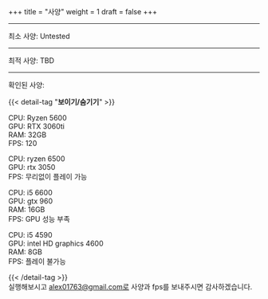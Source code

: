 +++
title = "사양"
weight = 1
draft = false
+++

---
최소 사양:
Untested

---

최적 사양:
TBD

---
확인된 사양:

{{< detail-tag "**보이기/숨기기**" >}}
    
CPU: Ryzen 5600   
GPU: RTX 3060ti   
RAM: 32GB   
FPS: 120
    
CPU: ryzen 6500    
GPU: rtx 3050    
FPS: 무리없이 플레이 가능    
    
CPU: i5 6600    
GPU: gtx 960    
RAM: 16GB    
FPS: GPU 성능 부족    
        
CPU: i5 4590   
GPU: intel HD graphics 4600   
RAM: 8GB   
FPS: 플레이 불가능    
    
{{< /detail-tag >}}    
실행해보시고 alex01763@gmail.com로 사양과 fps를 보내주시면 감사하겠습니다.